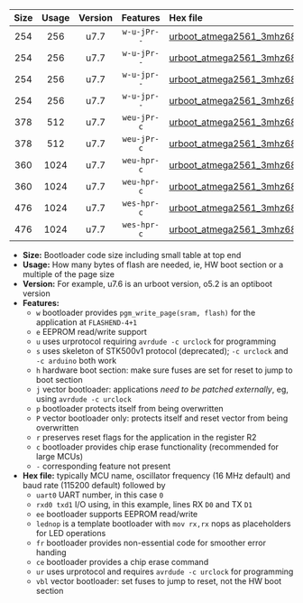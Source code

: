 |Size|Usage|Version|Features|Hex file|
|:-:|:-:|:-:|:-:|:--|
|254|256|u7.7|`w-u-jPr--`|[urboot_atmega2561_3mhz6864_57600bps_uart0_rxe0_txe1_lednop_ur_vbl.hex](https://raw.githubusercontent.com/stefanrueger/urboot.hex/main/mcus/atmega2561/fcpu_3mhz6864/57600_bps/urboot_atmega2561_3mhz6864_57600bps_uart0_rxe0_txe1_lednop_ur_vbl.hex)|
|254|256|u7.7|`w-u-jPr--`|[urboot_atmega2561_3mhz6864_57600bps_uart1_rxd2_txd3_lednop_ur_vbl.hex](https://raw.githubusercontent.com/stefanrueger/urboot.hex/main/mcus/atmega2561/fcpu_3mhz6864/57600_bps/urboot_atmega2561_3mhz6864_57600bps_uart1_rxd2_txd3_lednop_ur_vbl.hex)|
|254|256|u7.7|`w-u-jpr--`|[urboot_atmega2561_3mhz6864_57600bps_uart0_rxe0_txe1_lednop_fr_ur_vbl.hex](https://raw.githubusercontent.com/stefanrueger/urboot.hex/main/mcus/atmega2561/fcpu_3mhz6864/57600_bps/urboot_atmega2561_3mhz6864_57600bps_uart0_rxe0_txe1_lednop_fr_ur_vbl.hex)|
|254|256|u7.7|`w-u-jpr--`|[urboot_atmega2561_3mhz6864_57600bps_uart1_rxd2_txd3_lednop_fr_ur_vbl.hex](https://raw.githubusercontent.com/stefanrueger/urboot.hex/main/mcus/atmega2561/fcpu_3mhz6864/57600_bps/urboot_atmega2561_3mhz6864_57600bps_uart1_rxd2_txd3_lednop_fr_ur_vbl.hex)|
|378|512|u7.7|`weu-jPr-c`|[urboot_atmega2561_3mhz6864_57600bps_uart0_rxe0_txe1_ee_lednop_fr_ce_ur_vbl.hex](https://raw.githubusercontent.com/stefanrueger/urboot.hex/main/mcus/atmega2561/fcpu_3mhz6864/57600_bps/urboot_atmega2561_3mhz6864_57600bps_uart0_rxe0_txe1_ee_lednop_fr_ce_ur_vbl.hex)|
|378|512|u7.7|`weu-jPr-c`|[urboot_atmega2561_3mhz6864_57600bps_uart1_rxd2_txd3_ee_lednop_fr_ce_ur_vbl.hex](https://raw.githubusercontent.com/stefanrueger/urboot.hex/main/mcus/atmega2561/fcpu_3mhz6864/57600_bps/urboot_atmega2561_3mhz6864_57600bps_uart1_rxd2_txd3_ee_lednop_fr_ce_ur_vbl.hex)|
|360|1024|u7.7|`weu-hpr-c`|[urboot_atmega2561_3mhz6864_57600bps_uart0_rxe0_txe1_ee_lednop_fr_ce_ur.hex](https://raw.githubusercontent.com/stefanrueger/urboot.hex/main/mcus/atmega2561/fcpu_3mhz6864/57600_bps/urboot_atmega2561_3mhz6864_57600bps_uart0_rxe0_txe1_ee_lednop_fr_ce_ur.hex)|
|360|1024|u7.7|`weu-hpr-c`|[urboot_atmega2561_3mhz6864_57600bps_uart1_rxd2_txd3_ee_lednop_fr_ce_ur.hex](https://raw.githubusercontent.com/stefanrueger/urboot.hex/main/mcus/atmega2561/fcpu_3mhz6864/57600_bps/urboot_atmega2561_3mhz6864_57600bps_uart1_rxd2_txd3_ee_lednop_fr_ce_ur.hex)|
|476|1024|u7.7|`wes-hpr-c`|[urboot_atmega2561_3mhz6864_57600bps_uart0_rxe0_txe1_ee_lednop_fr_ce.hex](https://raw.githubusercontent.com/stefanrueger/urboot.hex/main/mcus/atmega2561/fcpu_3mhz6864/57600_bps/urboot_atmega2561_3mhz6864_57600bps_uart0_rxe0_txe1_ee_lednop_fr_ce.hex)|
|476|1024|u7.7|`wes-hpr-c`|[urboot_atmega2561_3mhz6864_57600bps_uart1_rxd2_txd3_ee_lednop_fr_ce.hex](https://raw.githubusercontent.com/stefanrueger/urboot.hex/main/mcus/atmega2561/fcpu_3mhz6864/57600_bps/urboot_atmega2561_3mhz6864_57600bps_uart1_rxd2_txd3_ee_lednop_fr_ce.hex)|

- **Size:** Bootloader code size including small table at top end
- **Usage:** How many bytes of flash are needed, ie, HW boot section or a multiple of the page size
- **Version:** For example, u7.6 is an urboot version, o5.2 is an optiboot version
- **Features:**
  + `w` bootloader provides `pgm_write_page(sram, flash)` for the application at `FLASHEND-4+1`
  + `e` EEPROM read/write support
  + `u` uses urprotocol requiring `avrdude -c urclock` for programming
  + `s` uses skeleton of STK500v1 protocol (deprecated); `-c urclock` and `-c arduino` both work
  + `h` hardware boot section: make sure fuses are set for reset to jump to boot section
  + `j` vector bootloader: applications *need to be patched externally*, eg, using `avrdude -c urclock`
  + `p` bootloader protects itself from being overwritten
  + `P` vector bootloader only: protects itself and reset vector from being overwritten
  + `r` preserves reset flags for the application in the register R2
  + `c` bootloader provides chip erase functionality (recommended for large MCUs)
  + `-` corresponding feature not present
- **Hex file:** typically MCU name, oscillator frequency (16 MHz default) and baud rate (115200 default) followed by
  + `uart0` UART number, in this case `0`
  + `rxd0 txd1` I/O using, in this example, lines RX `D0` and TX `D1`
  + `ee` bootloader supports EEPROM read/write
  + `lednop` is a template bootloader with `mov rx,rx` nops as placeholders for LED operations
  + `fr` bootloader provides non-essential code for smoother error handing
  + `ce` bootloader provides a chip erase command
  + `ur` uses urprotocol and requires `avrdude -c urclock` for programming
  + `vbl` vector bootloader: set fuses to jump to reset, not the HW boot section
